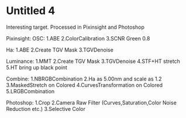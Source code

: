 # Untitled 4
Interesting target.
Processed in Pixinsight and Photoshop

Pixinsight:
OSC:
1.ABE
2.ColorCalibration
3.SCNR Green 0.8

Ha:
1.ABE
2.Create TGV Mask
3.TGVDenoise

Luminance:
1.MMT
2.Create TGV Mask
3.TGVDenoise
4.STF+HT stretch
5.HT bring up black point

Combine:
1.NBRGBCombination
2.Ha as 5.00nm and scale as 1.2
3.MaskedStretch on Colored
4.CurvesTransformation on Colored
5.LRGBCombination

Photoshop:
1.Crop
2.Camera Raw Filter (Curves,Saturation,Color Noise Reduction etc.)
3.Selective Color


